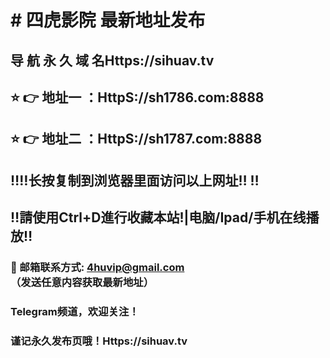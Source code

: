 # # 四虎影院 最新地址发布 
## 导 航 永 久 域 名Https://sihuav.tv
## ⭐️ 👉 地址一 ：HttpS://sh1786.com:8888
## ⭐️ 👉 地址二 ：HttpS://sh1787.com:8888
## ‼️‼️长按复制到浏览器里面访问以上网址‼️  ‼️
## ‼️請使用Ctrl+D進行收藏本站!|电脑/Ipad/手机在线播放‼️
### 📧 邮箱联系方式: 4huvip@gmail.com （发送任意内容获取最新地址）
### Telegram频道，欢迎关注！
### 谨记永久发布页哦！Https://sihuav.tv

